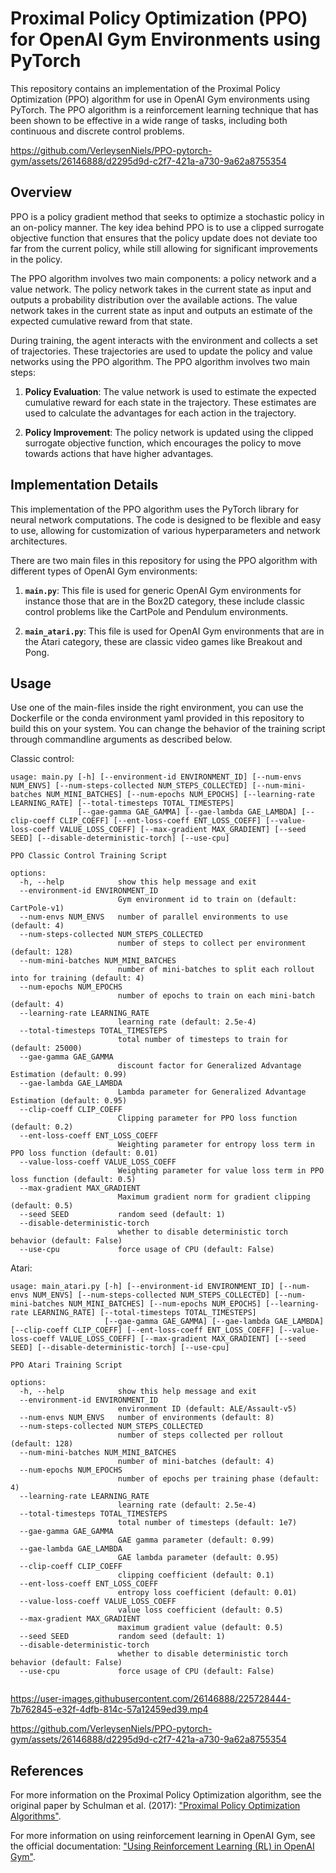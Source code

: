 # Proximal Policy Optimization (PPO) for OpenAI Gym Environments using PyTorch

This repository contains an implementation of the Proximal Policy Optimization (PPO) algorithm for use in OpenAI Gym environments using PyTorch. The PPO algorithm is a reinforcement learning technique that has been shown to be effective in a wide range of tasks, including both continuous and discrete control problems.

https://github.com/VerleysenNiels/PPO-pytorch-gym/assets/26146888/d2295d9d-c2f7-421a-a730-9a62a8755354

## Overview

PPO is a policy gradient method that seeks to optimize a stochastic policy in an on-policy manner. The key idea behind PPO is to use a clipped surrogate objective function that ensures that the policy update does not deviate too far from the current policy, while still allowing for significant improvements in the policy.

The PPO algorithm involves two main components: a policy network and a value network. The policy network takes in the current state as input and outputs a probability distribution over the available actions. The value network takes in the current state as input and outputs an estimate of the expected cumulative reward from that state.

During training, the agent interacts with the environment and collects a set of trajectories. These trajectories are used to update the policy and value networks using the PPO algorithm. The PPO algorithm involves two main steps:

1. **Policy Evaluation**: The value network is used to estimate the expected cumulative reward for each state in the trajectory. These estimates are used to calculate the advantages for each action in the trajectory.

2. **Policy Improvement**: The policy network is updated using the clipped surrogate objective function, which encourages the policy to move towards actions that have higher advantages.

## Implementation Details

This implementation of the PPO algorithm uses the PyTorch library for neural network computations. The code is designed to be flexible and easy to use, allowing for customization of various hyperparameters and network architectures. 

There are two main files in this repository for using the PPO algorithm with different types of OpenAI Gym environments:

1. **`main.py`**: This file is used for generic OpenAI Gym environments for instance those that are in the Box2D category, these include classic control problems like the CartPole and Pendulum environments.

2. **`main_atari.py`**: This file is used for OpenAI Gym environments that are in the Atari category, these are classic video games like Breakout and Pong.

## Usage
Use one of the main-files inside the right environment, you can use the Dockerfile or the conda environment yaml provided in this repository to build this on your system.
You can change the behavior of the training script through commandline arguments as described below.

Classic control:
```
usage: main.py [-h] [--environment-id ENVIRONMENT_ID] [--num-envs NUM_ENVS] [--num-steps-collected NUM_STEPS_COLLECTED] [--num-mini-batches NUM_MINI_BATCHES] [--num-epochs NUM_EPOCHS] [--learning-rate LEARNING_RATE] [--total-timesteps TOTAL_TIMESTEPS]
               [--gae-gamma GAE_GAMMA] [--gae-lambda GAE_LAMBDA] [--clip-coeff CLIP_COEFF] [--ent-loss-coeff ENT_LOSS_COEFF] [--value-loss-coeff VALUE_LOSS_COEFF] [--max-gradient MAX_GRADIENT] [--seed SEED] [--disable-deterministic-torch] [--use-cpu]

PPO Classic Control Training Script

options:
  -h, --help            show this help message and exit
  --environment-id ENVIRONMENT_ID
                        Gym environment id to train on (default: CartPole-v1)
  --num-envs NUM_ENVS   number of parallel environments to use (default: 4)
  --num-steps-collected NUM_STEPS_COLLECTED
                        number of steps to collect per environment (default: 128)
  --num-mini-batches NUM_MINI_BATCHES
                        number of mini-batches to split each rollout into for training (default: 4)
  --num-epochs NUM_EPOCHS
                        number of epochs to train on each mini-batch (default: 4)
  --learning-rate LEARNING_RATE
                        learning rate (default: 2.5e-4)
  --total-timesteps TOTAL_TIMESTEPS
                        total number of timesteps to train for (default: 25000)
  --gae-gamma GAE_GAMMA
                        discount factor for Generalized Advantage Estimation (default: 0.99)
  --gae-lambda GAE_LAMBDA
                        Lambda parameter for Generalized Advantage Estimation (default: 0.95)
  --clip-coeff CLIP_COEFF
                        Clipping parameter for PPO loss function (default: 0.2)
  --ent-loss-coeff ENT_LOSS_COEFF
                        Weighting parameter for entropy loss term in PPO loss function (default: 0.01)
  --value-loss-coeff VALUE_LOSS_COEFF
                        Weighting parameter for value loss term in PPO loss function (default: 0.5)
  --max-gradient MAX_GRADIENT
                        Maximum gradient norm for gradient clipping (default: 0.5)
  --seed SEED           random seed (default: 1)
  --disable-deterministic-torch
                        whether to disable deterministic torch behavior (default: False)
  --use-cpu             force usage of CPU (default: False)
```

Atari:
```
usage: main_atari.py [-h] [--environment-id ENVIRONMENT_ID] [--num-envs NUM_ENVS] [--num-steps-collected NUM_STEPS_COLLECTED] [--num-mini-batches NUM_MINI_BATCHES] [--num-epochs NUM_EPOCHS] [--learning-rate LEARNING_RATE] [--total-timesteps TOTAL_TIMESTEPS]
                     [--gae-gamma GAE_GAMMA] [--gae-lambda GAE_LAMBDA] [--clip-coeff CLIP_COEFF] [--ent-loss-coeff ENT_LOSS_COEFF] [--value-loss-coeff VALUE_LOSS_COEFF] [--max-gradient MAX_GRADIENT] [--seed SEED] [--disable-deterministic-torch] [--use-cpu]

PPO Atari Training Script

options:
  -h, --help            show this help message and exit
  --environment-id ENVIRONMENT_ID
                        environment ID (default: ALE/Assault-v5)
  --num-envs NUM_ENVS   number of environments (default: 8)
  --num-steps-collected NUM_STEPS_COLLECTED
                        number of steps collected per rollout (default: 128)
  --num-mini-batches NUM_MINI_BATCHES
                        number of mini-batches (default: 4)
  --num-epochs NUM_EPOCHS
                        number of epochs per training phase (default: 4)
  --learning-rate LEARNING_RATE
                        learning rate (default: 2.5e-4)
  --total-timesteps TOTAL_TIMESTEPS
                        total number of timesteps (default: 1e7)
  --gae-gamma GAE_GAMMA
                        GAE gamma parameter (default: 0.99)
  --gae-lambda GAE_LAMBDA
                        GAE lambda parameter (default: 0.95)
  --clip-coeff CLIP_COEFF
                        clipping coefficient (default: 0.1)
  --ent-loss-coeff ENT_LOSS_COEFF
                        entropy loss coefficient (default: 0.01)
  --value-loss-coeff VALUE_LOSS_COEFF
                        value loss coefficient (default: 0.5)
  --max-gradient MAX_GRADIENT
                        maximum gradient value (default: 0.5)
  --seed SEED           random seed (default: 1)
  --disable-deterministic-torch
                        whether to disable deterministic torch behavior (default: False)
  --use-cpu             force usage of CPU (default: False)


```

https://user-images.githubusercontent.com/26146888/225728444-7b762845-e32f-4dfb-814c-57a12459ed39.mp4

https://github.com/VerleysenNiels/PPO-pytorch-gym/assets/26146888/d2295d9d-c2f7-421a-a730-9a62a8755354

## References

For more information on the Proximal Policy Optimization algorithm, see the original paper by Schulman et al. (2017): ["Proximal Policy Optimization Algorithms"](https://arxiv.org/abs/1707.06347). 

For more information on using reinforcement learning in OpenAI Gym, see the official documentation: ["Using Reinforcement Learning (RL) in OpenAI Gym"](https://gym.openai.com/docs/).
